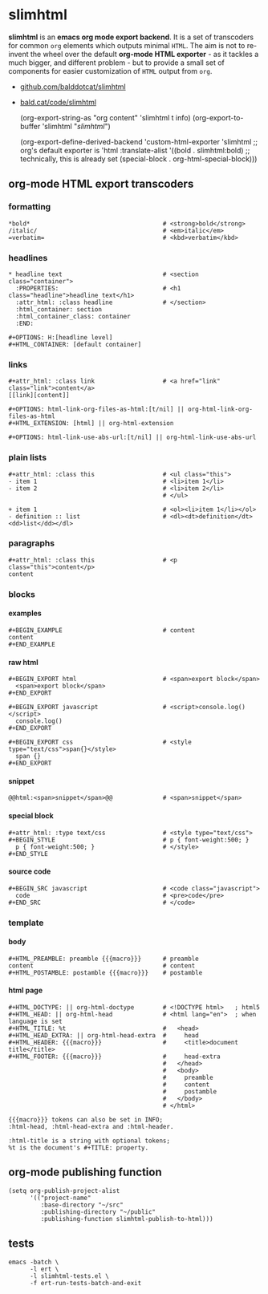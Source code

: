 # slimhtml

**slimhtml** is an **emacs org mode export backend**. It is a set of transcoders for
common `org` elements which outputs minimal `HTML`. The aim is not to re-invent the
wheel over the default **org-mode HTML exporter** - as it tackles a much bigger, and
different problem - but to provide a small set of components for easier
customization of `HTML` output from `org`.

-   [github.com/balddotcat/slimhtml](https://github.com/balddotcat/slimhtml)
-   [bald.cat/code/slimhtml](http://bald.cat/code/slimhtml)


    (org-export-string-as "org content" 'slimhtml t info)
    (org-export-to-buffer 'slimhtml "*slimhtml*")

    (org-export-define-derived-backend 'custom-html-exporter
        'slimhtml                             ;; org's default exporter is 'html
      :translate-alist
      '((bold . slimhtml:bold)                ;; technically, this is already set
        (special-block . org-html-special-block)))


## org-mode HTML export transcoders


### formatting

    *bold*                                     # <strong>bold</strong>
    /italic/                                   # <em>italic</em>
    =verbatim=                                 # <kbd>verbatim</kbd>


### headlines

    * headline text                            # <section class="container">
      :PROPERTIES:                             # <h1 class="headline">headline text</h1>
      :attr_html: :class headline              # </section>
      :html_container: section
      :html_container_class: container
      :END:

    #+OPTIONS: H:[headline level]
    #+HTML_CONTAINER: [default container]


### links

    #+attr_html: :class link                   # <a href="link" class="link">content</a>
    [[link][content]]

    #+OPTIONS: html-link-org-files-as-html:[t/nil] || org-html-link-org-files-as-html
    #+HTML_EXTENSION: [html] || org-html-extension

    #+OPTIONS: html-link-use-abs-url:[t/nil] || org-html-link-use-abs-url


### plain lists

    #+attr_html: :class this                   # <ul class="this">
    - item 1                                   # <li>item 1</li>
    - item 2                                   # <li>item 2</li>
                                               # </ul>

    + item 1                                   # <ol><li>item 1</li></ol>
    - definition :: list                       # <dl><dt>definition</dt><dd>list</dd></dl>


### paragraphs

    #+attr_html: :class this                   # <p class="this">content</p>
    content


### blocks


#### examples

    #+BEGIN_EXAMPLE                            # content
    content
    #+END_EXAMPLE


#### raw html

    #+BEGIN_EXPORT html                        # <span>export block</span>
      <span>export block</span>
    #+END_EXPORT

    #+BEGIN_EXPORT javascript                  # <script>console.log()</script>
      console.log()
    #+END_EXPORT

    #+BEGIN_EXPORT css                         # <style type="text/css">span{}</style>
      span {}
    #+END_EXPORT


#### snippet

    @@html:<span>snippet</span>@@              # <span>snippet</span>


#### special block

    #+attr_html: :type text/css                # <style type="text/css">
    #+BEGIN_STYLE                              # p { font-weight:500; }
      p { font-weight:500; }                   # </style>
    #+END_STYLE


#### source code

    #+BEGIN_SRC javascript                     # <code class="javascript">
      code                                     # <pre>code</pre>
    #+END_SRC                                  # </code>


### template


#### body

    #+HTML_PREAMBLE: preamble {{{macro}}}      # preamble
    content                                    # content
    #+HTML_POSTAMBLE: postamble {{{macro}}}    # postamble


#### html page

    #+HTML_DOCTYPE: || org-html-doctype        # <!DOCTYPE html>   ; html5
    #+HTML_HEAD: || org-html-head              # <html lang="en">  ; when language is set
    #+HTML_TITLE: %t                           #   <head>
    #+HTML_HEAD_EXTRA: || org-html-head-extra  #     head
    #+HTML_HEADER: {{{macro}}}                 #     <title>document title</title>
    #+HTML_FOOTER: {{{macro}}}                 #     head-extra
                                               #   </head>
                                               #   <body>
                                               #     preamble
                                               #     content
                                               #     postamble
                                               #   </body>
                                               # </html>

    {{{macro}}} tokens can also be set in INFO;
    :html-head, :html-head-extra and :html-header.

    :html-title is a string with optional tokens;
    %t is the document's #+TITLE: property.


## org-mode publishing function

    (setq org-publish-project-alist
          '(("project-name"
             :base-directory "~/src"
             :publishing-directory "~/public"
             :publishing-function slimhtml-publish-to-html)))


## tests

    emacs -batch \
          -l ert \
          -l slimhtml-tests.el \
          -f ert-run-tests-batch-and-exit

